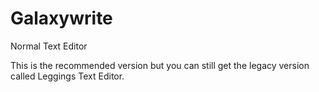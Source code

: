 # Galaxywrite
Normal Text Editor

This is the recommended version but you can still get the legacy version called Leggings Text Editor.
